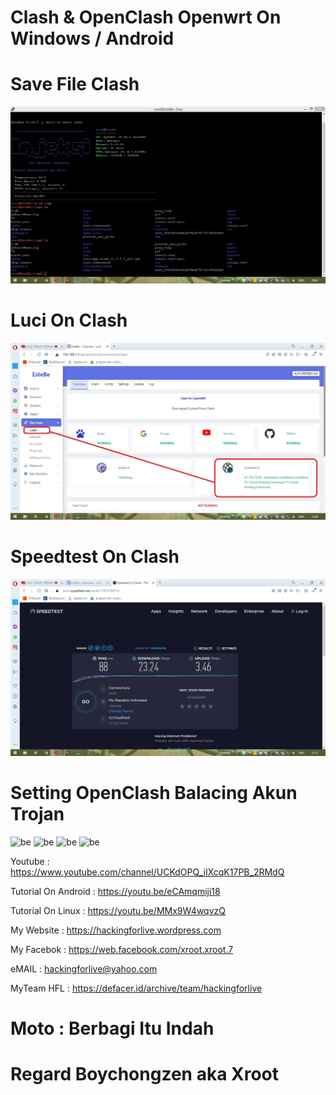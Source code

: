 # Clash & OpenClash Openwrt On Windows / Android

# Save File Clash
![be](https://raw.githubusercontent.com/boychongzen18/Clash-OpenWRT/main/terminal.jpg)

# Luci On Clash
![be](https://raw.githubusercontent.com/boychongzen18/Clash-OpenWRT/main/clash.jpg)
# Speedtest On Clash
![be](https://raw.githubusercontent.com/boychongzen18/Clash-OpenWRT/main/speedtest.jpg)

# Setting OpenClash Balacing Akun Trojan

![be](https://raw.githubusercontent.com/boychongzen18/Clash_End_OpenClash_OpenWRT/main/1.jpg)
![be](https://raw.githubusercontent.com/boychongzen18/Clash_End_OpenClash_OpenWRT/main/2.jpg)
![be](https://raw.githubusercontent.com/boychongzen18/Clash_End_OpenClash_OpenWRT/main/3.jpg)
![be](https://raw.githubusercontent.com/boychongzen18/Clash_End_OpenClash_OpenWRT/main/4.jpg)



Youtube      : https://www.youtube.com/channel/UCKdOPQ_iIXcqK17PB_2RMdQ

Tutorial On Android : https://youtu.be/eCAmqmiji18

Tutorial On Linux : https://youtu.be/MMx9W4wqvzQ
                      
My Website    : https://hackingforlive.wordpress.com

My Facebok    : https://web.facebook.com/xroot.xroot.7

eMAIL         : hackingforlive@yahoo.com      

MyTeam HFL    : https://defacer.id/archive/team/hackingforlive

# Moto : Berbagi Itu Indah

# Regard Boychongzen aka Xroot
